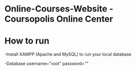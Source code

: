 # Online-Courses-Website - Coursopolis Online Center

# How to run
 -Install XAMPP (Apache and MySQL) to run your local database
 
 -Database username="root" password=""
 

